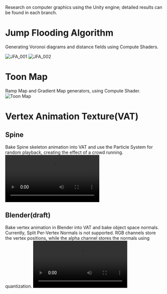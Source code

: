 Research on computer graphics using the Unity engine; detailed results can be found in each branch.

# Jump Flooding Algorithm
Generating Voronoi diagrams and distance fields using Compute Shaders.

![JFA_001](https://github.com/lilacsky824/UnityCGResearch/assets/75205949/aa4eb4dd-4f2b-4b2c-b28f-7dff70b4dc81)
![JFA_002](https://github.com/lilacsky824/UnityCGResearch/assets/75205949/1017db6b-3ce5-4aec-9744-ce4cf83f96b2)

# Toon Map
Ramp Map and Gradient Map generators, using Compute Shader.
![Toon Map](https://github.com/lilacsky824/UnityCGResearch/assets/75205949/20ea9302-5733-4c5d-8ef5-0ea007fb5830)

# Vertex Animation Texture(VAT)
## Spine
Bake Spine skeleton animation into VAT and use the Particle System for random playback, creating the effect of a crowd running.
<video src="https://github.com/user-attachments/assets/0b5d9a97-88d3-41db-9619-a9d9a58dd20e"></video>

## Blender(draft)
Bake vertex animation in Blender into VAT and bake object space normals. Currently, Split Per-Vertex Normals is not supported.
RGB channels store the vertex positions, while the alpha channel stores the normals using quantization.
<video src="https://github.com/user-attachments/assets/f3ca7938-26ab-47f5-a93f-7fca45182618"></video>
